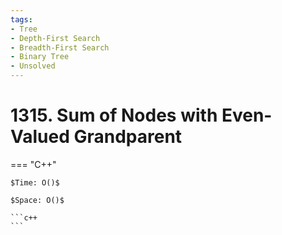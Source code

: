 ```yaml
---
tags:
- Tree
- Depth-First Search
- Breadth-First Search
- Binary Tree
- Unsolved
---
```



# 1315. Sum of Nodes with Even-Valued Grandparent

=== "C++"

    $Time: O()$

    $Space: O()$

    ```c++
    ```
